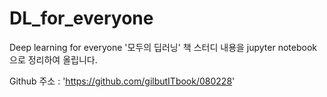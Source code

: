 # DL_for_everyone
Deep learning for everyone
'모두의 딥러닝' 책 스터디 내용을 jupyter notebook으로 정리하여 올립니다.

Github 주소 : 'https://github.com/gilbutITbook/080228'
